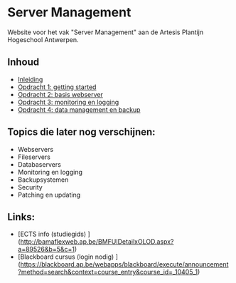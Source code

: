 # Server Management

Website voor het vak "Server Management" aan de Artesis Plantijn Hogeschool Antwerpen.

## Inhoud
 * [Inleiding](/Labs/inleiding.md)
 * [Opdracht 1: getting started](/Labs/opdracht1.md)
 * [Opdracht 2: basis webserver](/Labs/opdracht2.md)
 * [Opdracht 3: monitoring en logging](/Labs/opdracht3.md)
 * [Opdracht 4: data management en backup](/Labs/opdracht4.md)
 
## Topics die later nog verschijnen:
 * Webservers
 * Fileservers
 * Databaservers
 * Monitoring en logging
 * Backupsystemen
 * Security
 * Patching en updating

## Links:
 * [ECTS info (studiegids) ] (http://bamaflexweb.ap.be/BMFUIDetailxOLOD.aspx?a=89526&b=5&c=1)
 * [Blackboard cursus (login nodig) ] (https://blackboard.ap.be/webapps/blackboard/execute/announcement?method=search&context=course_entry&course_id=_10405_1)
 
